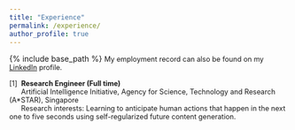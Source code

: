 ```yaml
---
title: "Experience"
permalink: /experience/
author_profile: true
---
```


{% include base_path %}
<span style="font-size:0.9em;text-align: justify;">My employment record can also be found on my <a href="https://www.linkedin.com/in/vinoj-jayasundara-983a81129/">LinkedIn</a> profile.</span>

<span style="font-size:0.9em;text-align: justify"> [1]<span style="color:white">a</span><b>Research Engineer (Full time)</b><br />
  &nbsp; &nbsp; &nbsp; Artificial Intelligence Initiative, Agency for Science, Technology and Research (A*STAR), Singapore <br />
 &nbsp; &nbsp; &nbsp; Research interests: Learning to anticipate human actions that happen in the next one to five seconds using self-regularized future content generation. <br/>
   &nbsp; &nbsp; &nbsp; </span>

